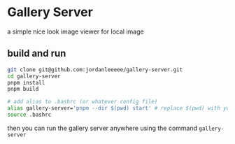 # Gallery Server

a simple nice look image viewer for local image

## build and run
```bash
git clone git@github.com:jordanleeeee/gallery-server.git
cd gallery-server
pnpm install
pnpm build

# add alias to .bashrc (or whatever config file)
alias gallery-server='pnpm --dir $(pwd) start' # replace $(pwd) with your current location
source .bashrc
```

then you can run the gallery server anywhere using the command `gallery-server`

